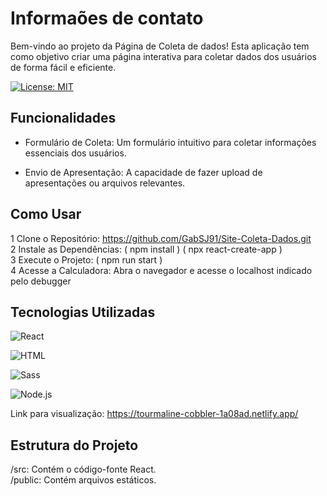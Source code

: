 # Informaões de contato

Bem-vindo ao projeto da Página de Coleta de dados! Esta aplicação tem como objetivo criar uma página interativa para coletar dados dos usuários de forma fácil e eficiente. <br/>

[![License: MIT](https://img.shields.io/badge/License-MIT-yellow.svg)](https://github.com/GabSJ91/Site-Coleta-Dados/blob/main/LICENSE)


## Funcionalidades 

 - Formulário de Coleta: Um formulário intuitivo para coletar informações essenciais dos usuários.<br/>

 - Envio de Apresentação: A capacidade de fazer upload de apresentações ou arquivos relevantes.<br/>
 
## Como Usar

1 Clone o Repositório: https://github.com/GabSJ91/Site-Coleta-Dados.git <br/>
2 Instale as Dependências: ( npm install ) ( npx react-create-app ) <br/>
3 Execute o Projeto: ( npm run start ) <br/>
4 Acesse a Calculadora: Abra o navegador e acesse o localhost indicado pelo debugger <br/>

## Tecnologias Utilizadas

![React](https://img.shields.io/badge/React-16.x-blue?style=for-the-badge&logo=react&logoColor=white) <br />

![HTML](https://img.shields.io/badge/HTML-5-orange?style=for-the-badge&logo=html5&logoColor=white)<br />

![Sass](https://img.shields.io/badge/Sass-CC6699?style=for-the-badge&logo=sass&logoColor=white)<br /> 

![Node.js](https://img.shields.io/badge/Node.js-Yes-68A063?style=for-the-badge&logo=node.js&logoColor=white) <br /> 


Link para visualização: https://tourmaline-cobbler-1a08ad.netlify.app/ <br /> 

## Estrutura do Projeto
/src: Contém o código-fonte React.  <br /> 
/public: Contém arquivos estáticos. <br /> 
